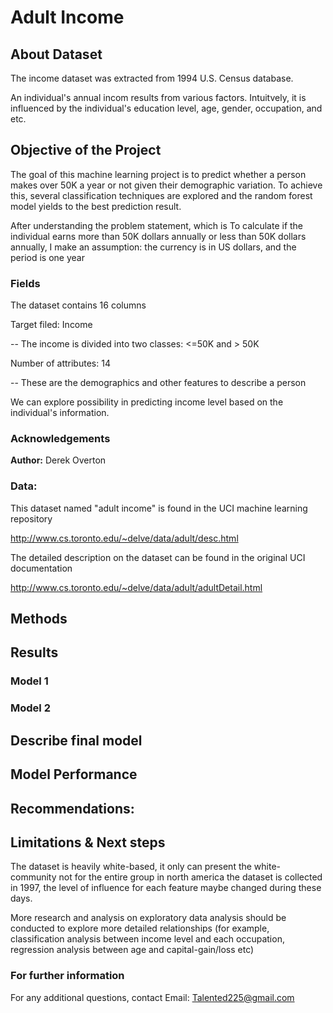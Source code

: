 # Adult Income

## About Dataset 

The income dataset was extracted from 1994 U.S. Census database.

An individual's annual incom results from various factors. Intuitvely, it is influenced by the individual's education level, age, gender, occupation, and etc.

## Objective of the Project 

The goal of this machine learning project is to predict whether a person makes over 50K a year or not given their demographic variation. To achieve this, several classification techniques are explored and the random forest model yields to the best prediction result.

After understanding the problem statement, which is To calculate if the individual earns more than 50K dollars annually or less than 50K dollars annually, I make an assumption: the currency is in US dollars, and the period is one year

### Fields

The dataset contains 16 columns

Target filed: Income 

-- The income is divided into two classes: <=50K and > 50K

Number of attributes: 14

-- These are the demographics and other features to describe a person 

We can explore possibility in predicting income level based on the individual's information.

### Acknowledgements 

**Author:** Derek Overton

### Data:

This dataset named "adult income" is found in the UCI machine learning repository

http://www.cs.toronto.edu/~delve/data/adult/desc.html

The detailed description on the dataset can be found in the original UCI documentation

http://www.cs.toronto.edu/~delve/data/adult/adultDetail.html

## Methods

## Results 

### Model 1

### Model 2 

## Describe final model 

## Model Performance 

## Recommendations:

## Limitations & Next steps 

The dataset is heavily white-based, it only can present the white-community not for the entire group in north america
the dataset is collected in 1997, the level of influence for each feature maybe changed during these days.

More research and analysis on exploratory data analysis should be conducted to explore more detailed relationships (for example, classification analysis between income level and each occupation, regression analysis between age and capital-gain/loss etc)

### For further information

For any additional questions, contact Email: Talented225@gmail.com
